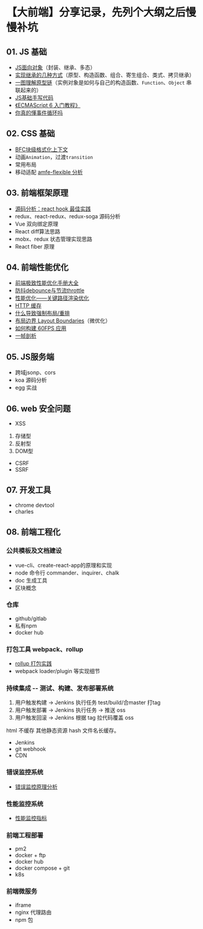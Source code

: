 # 【大前端】分享记录，先列个大纲之后慢慢补坑

## 01. JS 基础

- [JS面向对象](https://github.com/Godiswill/blog/issues/8)（封装、继承、多态）
- [实现继承的几种方式](https://github.com/Godiswill/blog/issues/9)（原型、构造函数、组合、寄生组合、类式、拷贝继承）
- [一图理解原型链](https://github.com/Godiswill/blog/issues/10)（实例对象是如何与自己的构造函数、`Function`、`Object` 串联起来的）
- [JS基础手写代码](https://github.com/Godiswill/blog/issues/20)
- [《ECMAScript 6 入门教程》](https://es6.ruanyifeng.com/)
- [你真的懂事件循环吗](https://github.com/Godiswill/blog/issues/17)

## 02. CSS 基础

- [BFC块级格式化上下文](https://github.com/Godiswill/blog/issues/11)
- 动画`Animation`，过渡`transition`
- 常用布局
- 移动适配 [amfe-flexible 分析](https://github.com/Godiswill/blog/issues/13)

## 03. 前端框架原理

- [源码分析：react hook 最佳实践](https://github.com/Godiswill/blog/issues/18)
- redux、react-redux、redux-soga 源码分析
- Vue 双向绑定原理
- React diff算法思路
- mobx、redux 状态管理实现思路
- React fiber 原理

## 04. 前端性能优化

- [前端极致性能优化手册大全](https://github.com/Godiswill/blog/issues/15)
- [防抖debounce与节流throttle](https://github.com/Godiswill/blog/issues/12)
- [性能优化——关键路径渲染优化](https://github.com/Godiswill/blog/issues/1)
- [HTTP 缓存](https://github.com/Godiswill/blog/issues/2)
- [什么导致强制布局/重排](https://github.com/Godiswill/blog/issues/3)
- [布局边界 Layout Boundaries](https://github.com/Godiswill/blog/issues/4)（微优化）
- [如何构建 60FPS 应用](https://github.com/Godiswill/blog/issues/5)
- [一帧剖析](https://github.com/Godiswill/blog/issues/14)

## 05. JS服务端

- 跨域jsonp、cors
- koa 源码分析
- egg 实战

## 06. web 安全问题

- XSS
1. 存储型
1. 反射型
1. DOM型
- CSRF
- SSRF

## 07. 开发工具

- chrome devtool
- charles

## 08. 前端工程化

### 公共模板及文档建设

- vue-cli、create-react-app的原理和实现
- node 命令行 commander、inquirer、chalk
- doc 生成工具
- 区块概念

### 仓库

- github/gitlab
- 私有npm
- docker hub

### 打包工具 webpack、rollup

- [rollup 打包实践](https://github.com/Godiswill/blog/issues/6)
- webpack loader/plugin 等实现细节

### 持续集成 -- 测试、构建、发布部署系统

1. 用户触发构建 -> Jenkins 执行任务 test/build/合master 打tag
1. 用户触发部署 -> Jenkins 执行任务 -> 推送 oss
1. 用户触发回滚 -> Jenkins 根据 tag 拉代码覆盖 oss

html 不缓存 其他静态资源 hash 文件名长缓存。

- Jenkins
- git webhook
- CDN

### 错误监控系统

- [错误监控原理分析](https://github.com/Godiswill/blog/issues/7)

### 性能监控系统

- [性能监控指标](https://github.com/Godiswill/blog/issues/19)

### 前端工程部署

- pm2
- docker + ftp
- docker hub
- docker compose + git
- k8s

### 前端微服务

- iframe
- nginx 代理路由
- npm 包
